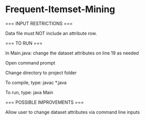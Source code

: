 # Frequent-Itemset-Mining

=== INPUT RESTRICTIONS ===

Data file must NOT include an attribute row.

=== TO RUN ===

In Main.java: change the dataset attributes on line 19 as needed

Open command prompt

Change directory to project folder

To compile, type: javac \*.java

To run, type: java Main

=== POSSIBLE IMPROVEMENTS ===

Allow user to change dataset attributes via command line inputs

